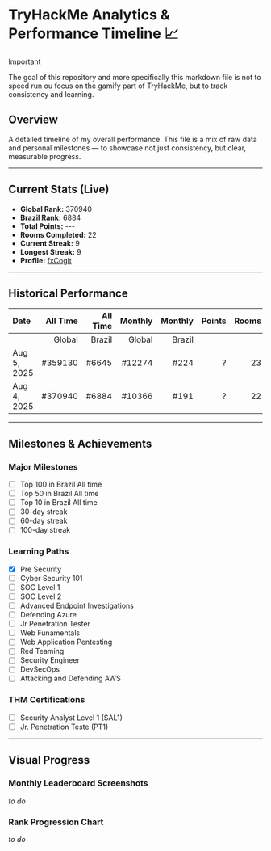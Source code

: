 # TryHackMe Analytics & Performance Timeline 📈

> [!IMPORTANT]  
> The goal of this repository and more specifically this markdown file is not to speed run ou focus on the gamify part of TryHackMe, but to track consistency and learning.

## Overview
A detailed timeline of my overall performance. This file is a mix of raw data and personal milestones — to showcase not just consistency, but clear, measurable progress.

---

## Current Stats (Live)
- **Global Rank:** 370940
- **Brazil Rank:** 6884
- **Total Points:** ---
- **Rooms Completed:** 22
- **Current Streak:** 9
- **Longest Streak:** 9
- **Profile:** [fxCogit](https://tryhackme.com/p/fxCogit)

---

## Historical Performance

|Date                       |      All Time|      All Time|       Monthly|       Monthly|Points    | Rooms     |
|:--------------------------|-------------:|-------------:|-------------:|-------------:|---------:| --------: |
|                           |        Global|        Brazil|        Global|        Brazil|          |           | 
| Aug &nbsp; 5, 2025        |         #359130 |           #6645 |         #12274|          #224 | ?  |       23 |
| Aug &nbsp; 4, 2025        |         #370940 |           #6884 |         #10366|          #191 | ?  |       22 |

---

## Milestones & Achievements

### Major Milestones
- [ ] Top 100 in Brazil All time
- [ ] Top 50 in Brazil All time
- [ ] Top 10 in Brazil All time
- [ ] 30-day streak
- [ ] 60-day streak
- [ ] 100-day streak

### Learning Paths
- [X] Pre Security
- [ ] Cyber Security 101
- [ ] SOC Level 1
- [ ] SOC Level 2
- [ ] Advanced Endpoint Investigations
- [ ] Defending Azure
- [ ] Jr Penetration Tester
- [ ] Web Funamentals
- [ ] Web Application Pentesting
- [ ] Red Teaming
- [ ] Security Engineer
- [ ] DevSecOps
- [ ] Attacking and Defending AWS

### THM Certifications
- [ ] Security Analyst Level 1 (SAL1)
- [ ] Jr. Penetration Teste (PT1)

---

## Visual Progress

### Monthly Leaderboard Screenshots
*to do*

### Rank Progression Chart
*to do*
